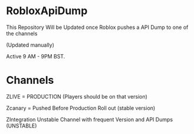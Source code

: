 # RobloxApiDump
This Repository Will be Updated once Roblox pushes a API Dump to one of the channels  

 (Updated manually)

Active 9 AM - 9PM BST.

# Channels
 ZLIVE = PRODUCTION (Players should be on that version)
 
 Zcanary = Pushed Before Production Roll out (stable version)
 
 ZIntegration Unstable Channel with frequent Version and API Dumps (UNSTABLE)

